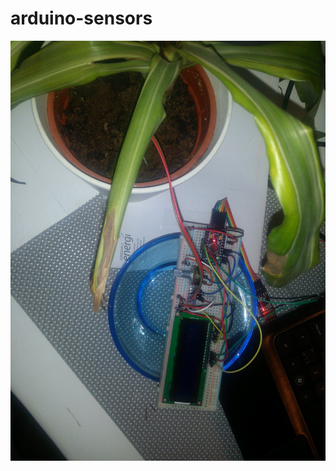 # arduino-sensors

![Alt text](/images/atomatic-watering-prototype.jpg?raw=true "Automatic watering prototype")
